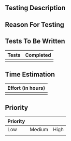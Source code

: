 ## Testing Description

## Reason For Testing

## Tests To Be Written
| Tests | Completed |
| ------ | ------- |
|  |  |

## Time Estimation
| Effort (in hours) |
| ------ |
|  | 

## Priority 
| Priority |  |  |
| ------ | ------ | ------ |
| Low | Medium | High |
|     |        |      |
